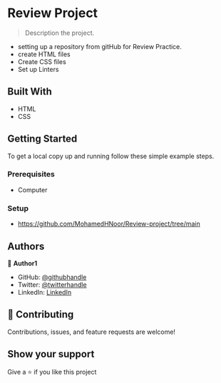 # Review Project

> Description the project.
- setting up a repository from gitHub for Review Practice.
- create HTML files
- Create CSS files
- Set up Linters

## Built With

- HTML
- CSS

## Getting Started
To get a local copy up and running follow these simple example steps.

### Prerequisites
- Computer

### Setup

- https://github.com/MohamedHNoor/Review-project/tree/main

## Authors

👤 **Author1**

- GitHub: [@githubhandle](https://github.com/MohamedHNoor)
- Twitter: [@twitterhandle](https://twitter.com/MohamedHNoor)
- LinkedIn: [LinkedIn](https://www.linkedin.com/in/mohamedhnoor/)


## 🤝 Contributing

Contributions, issues, and feature requests are welcome!

## Show your support

Give a ⭐️ if you like this project
